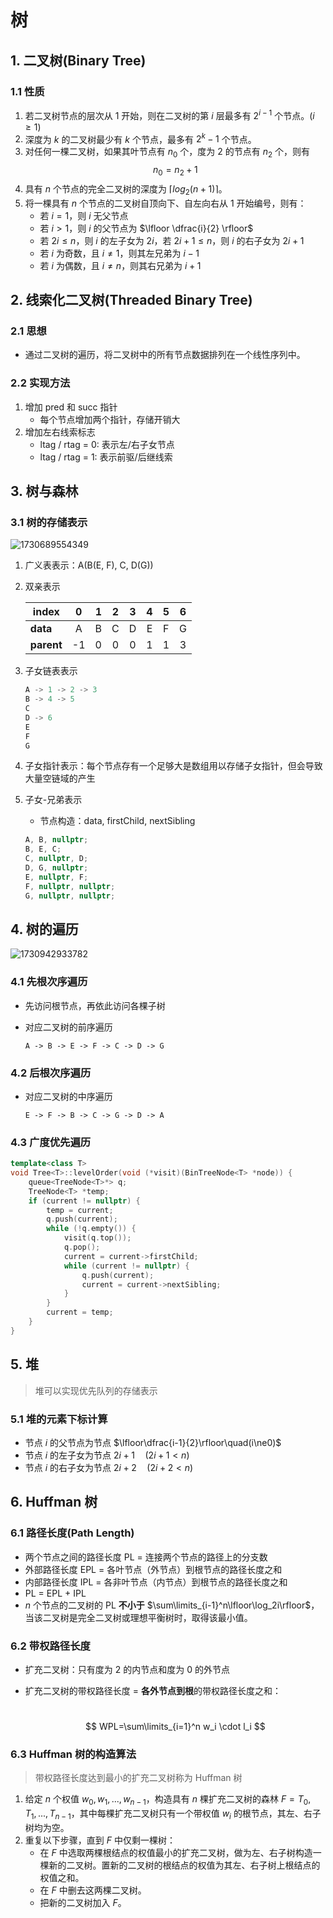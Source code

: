 # 树

## 1. 二叉树(Binary Tree)

### 1.1 性质

1. 若二叉树节点的层次从 1 开始，则在二叉树的第 $i$ 层最多有 $2^{i-1}$ 个节点。($i \ge 1$)
2. 深度为 $k$ 的二叉树最少有 $k$ 个节点，最多有 $2^k-1$ 个节点。
3. 对任何一棵二叉树，如果其叶节点有 $n_0$ 个，度为 2 的节点有 $n_2$ 个，则有 $$ n_0=n_2+1 $$
4.  具有 $n$ 个节点的完全二叉树的深度为 $\lceil log_2(n+1) \rceil$。
5. 将一棵具有 $n$ 个节点的二叉树自顶向下、自左向右从 1 开始编号，则有：
   * 若 $i=1$，则 $i$ 无父节点
   * 若 $i\gt1$，则 $i$ 的父节点为 $\lfloor \dfrac{i}{2} \rfloor$ 
   * 若 $2i \le n$，则 $i$ 的左子女为 $2i$，若 $2i+1 \le n$，则 $i$ 的右子女为 $2i+1$ 
   * 若 $i$ 为奇数，且 $i \ne 1$，则其左兄弟为 $i-1$
   * 若 $i$ 为偶数，且 $i \ne n$，则其右兄弟为 $i+1$

## 2. 线索化二叉树(Threaded Binary Tree)

### 2.1 思想

* 通过二叉树的遍历，将二叉树中的所有节点数据排列在一个线性序列中。

### 2.2 实现方法

1. 增加 pred 和 succ 指针
   * 每个节点增加两个指针，存储开销大
2. 增加左右线索标志
   * ltag / rtag = 0: 表示左/右子女节点
   * ltag / rtag = 1: 表示前驱/后继线索

## 3. 树与森林

### 3.1 树的存储表示

![1730689554349](树.assets/1730689554349.png)

1. 广义表表示：A(B(E, F), C, D(G))

2. 双亲表示

   | index      |  0   |  1   |  2   |  3   |  4   |  5   |  6   |
   | ---------- | :--: | :--: | :--: | :--: | :--: | :--: | :--: |
   | **data**   |  A   |  B   |  C   |  D   |  E   |  F   |  G   |
   | **parent** |  -1  |  0   |  0   |  0   |  1   |  1   |  3   |

3. 子女链表表示

   ```java
   A -> 1 -> 2 -> 3
   B -> 4 -> 5
   C
   D -> 6
   E
   F
   G
   ```

4. 子女指针表示：每个节点存有一个足够大是数组用以存储子女指针，但会导致大量空链域的产生

5. 子女-兄弟表示

   * 节点构造：data, firstChild, nextSibling

   ```c++
   A, B, nullptr;
   B, E, C;
   C, nullptr, D;
   D, G, nullptr;
   E, nullptr, F;
   F, nullptr, nullptr;
   G, nullptr, nullptr;
   ```

## 4. 树的遍历

![1730942933782](树.assets/1730942933782.png)

### 4.1 先根次序遍历

* 先访问根节点，再依此访问各棵子树

* 对应二叉树的前序遍历

  `A -> B -> E -> F -> C -> D -> G`

### 4.2 后根次序遍历

+ 对应二叉树的中序遍历

  `E -> F -> B -> C -> G -> D -> A`

### 4.3 广度优先遍历

```c++
template<class T>
void Tree<T>::levelOrder(void (*visit)(BinTreeNode<T> *node)) {
    queue<TreeNode<T>*> q;
    TreeNode<T> *temp;
    if (current != nullptr) {
        temp = current;
        q.push(current);
        while (!q.empty()) {
            visit(q.top());
            q.pop();
            current = current->firstChild;
            while (current != nullptr) {
                q.push(current);
                current = current->nextSibling;
            }
        }
        current = temp;
    }
}
```

## 5. 堆

> 堆可以实现优先队列的存储表示

### 5.1 堆的元素下标计算

+ 节点 $i$ 的父节点为节点 $\lfloor\dfrac{i-1}{2}\rfloor\quad(i\ne0)$
+ 节点 $i$ 的左子女为节点 $2i+1\quad(2i+1<n)​$
+ 节点 $i$ 的右子女为节点 $2i+2\quad(2i+2<n)$

## 6. Huffman 树

### 6.1 路径长度(Path Length)

+ 两个节点之间的路径长度 PL = 连接两个节点的路径上的分支数
+ 外部路径长度 EPL = 各叶节点（外节点）到根节点的路径长度之和
+ 内部路径长度 IPL = 各非叶节点（内节点）到根节点的路径长度之和
+ PL = EPL + IPL
+ $n$ 个节点的二叉树的 PL **不小于** $\sum\limits_{i-1}^n\lfloor\log_2i\rfloor$，当该二叉树是完全二叉树或理想平衡树时，取得该最小值。

### 6.2 带权路径长度

+ 扩充二叉树：只有度为 2 的内节点和度为 0 的外节点

+ 扩充二叉树的带权路径长度 = **各外节点到根**的带权路径长度之和：

  ​							$$ WPL=\sum\limits_{i=1}^n w_i \cdot l_i $$

### 6.3 Huffman 树的构造算法

> 带权路径长度达到最小的扩充二叉树称为 Huffman 树

1. 给定 $n$ 个权值 ${w_0,w_1,...,w_{n-1}}$，构造具有 $n$ 棵扩充二叉树的森林 $F={T_0,T_1,...,T_{n-1}}$，其中每棵扩充二叉树只有一个带权值 $w_i$ 的根节点，其左、右子树均为空。
2. 重复以下步骤，直到 $F$ 中仅剩一棵树：
   + 在 $F$ 中选取两棵根结点的权值最小的扩充二叉树，做为左、右子树构造一棵新的二叉树。置新的二叉树的根结点的权值为其左、右子树上根结点的权值之和。
   + 在 $F$ 中删去这两棵二叉树。
   + 把新的二叉树加入 $F$。